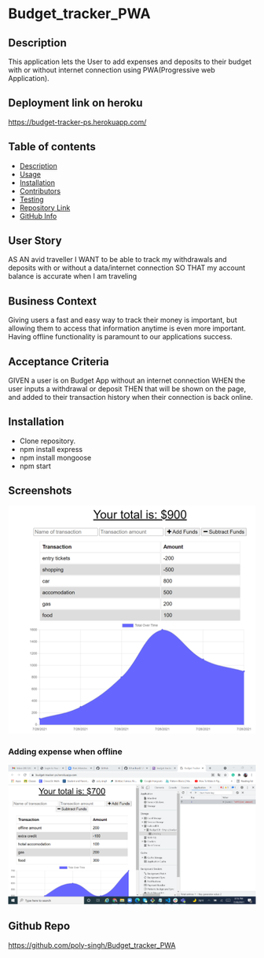 # Budget_tracker_PWA

## Description
This application lets the User to add expenses and deposits to their budget with or without internet connection using PWA(Progressive web Application).

## Deployment link on heroku
https://budget-tracker-ps.herokuapp.com/

## Table of contents
- [Description](##Description)
- [Usage](##Usage)
- [Installation](##Installation)
- [Contributors](##Contributors)
- [Testing](##Testing)
- [Repository Link](#Repository)
- [GitHub Info](#GitHub) 

## User Story
AS AN avid traveller
I WANT to be able to track my withdrawals and deposits with or without a data/internet connection
SO THAT my account balance is accurate when I am traveling

## Business Context

Giving users a fast and easy way to track their money is important, but allowing them to access that information anytime is even more important. Having offline functionality is paramount to our applications success.


## Acceptance Criteria
GIVEN a user is on Budget App without an internet connection
WHEN the user inputs a withdrawal or deposit
THEN that will be shown on the page, and added to their transaction history when their connection is back online.

## Installation 

 * Clone repository.
 * npm install express
 * npm install mongoose
 * npm start
 
## Screenshots
![Screenshot1](./public/assets/images/Screenshot1.png)

 ### Adding expense when offline 
![Screenshot2](./public/assets/images/Screenshot2.png)


## Github Repo
https://github.com/poly-singh/Budget_tracker_PWA





